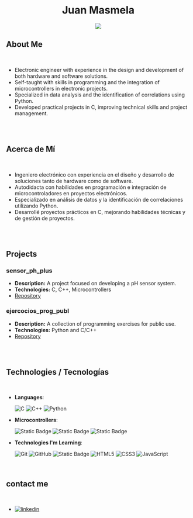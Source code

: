 <h1 align="center">  Juan Masmela </h1>
<p align="center">
  <a href="https://github.com/DenverCoder1/readme-typing-svg"><img src="https://readme-typing-svg.herokuapp.com?font=Time+New+Roman&color=cyan&size=25&center=true&vCenter=true&width=600&height=100&lines=Juan+Masmela;Electronic+Engineer;Hardware+and+Software+Designer;Microcontrollers+Programming;Data+Analysis;Active+Learner;Love+to+learn+new+stuffs"></a>
</p>

## About Me

<br>

- Electronic engineer with experience in the design and development of both hardware and software solutions.
- Self-taught with skills in programming and the integration of microcontrollers in electronic projects.
- Specialized in data analysis and the identification of correlations using Python.
- Developed practical projects in C, improving technical skills and project management.

<br><br>

## Acerca de Mí

<br>

- Ingeniero electrónico con experiencia en el diseño y desarrollo de soluciones tanto de hardware como de software.
- Autodidacta con habilidades en programación e integración de microcontroladores en proyectos electrónicos.
- Especializado en análisis de datos y la identificación de correlaciones utilizando Python.
- Desarrollé proyectos prácticos en C, mejorando habilidades técnicas y de gestión de proyectos.

<br><br>

## Projects

### sensor_ph_plus
- **Description:** A project focused on developing a pH sensor system.
- **Technologies:** C, C++, Microcontrollers
- [Repository](https://github.com/jmasmelac/sensor_ph_plus)

### ejercocios_prog_publ
- **Description:** A collection of programming exercises for public use.
- **Technologies:** Python and C/C++ 
- [Repository](https://github.com/jmasmelac/ejercocios_prog_publ)


<br><br>

## Technologies / Tecnologías
<br>

<p align="center">

- **Languages**:
    
    ![C](https://img.shields.io/badge/C%20-%232370ED.svg?style=for-the-badge&logo=c&logoColor=white)
    ![C++](https://img.shields.io/badge/C++%20-%2300599C.svg?style=for-the-badge&logo=c%2B%2B&logoColor=white)
    ![Python](https://img.shields.io/badge/Python%20-%2314354C.svg?style=for-the-badge&logo=python&logoColor=white)


- **Microcontrollers**:

  ![Static Badge](https://img.shields.io/badge/stm-Cube%20IDE-yellow?style=for-the-badge&logo=stmicroelectronics&logoColor=%2303234B&labelColor=yellow&color=%233cb5e8)
  ![Static Badge](https://img.shields.io/badge/Arduino-IDE-yellow?style=for-the-badge&logo=arduino&logoColor=white&labelColor=%2300878F&color=%23e67e22)
  ![Static Badge](https://img.shields.io/badge/-ESP--32-yellow?style=for-the-badge&logo=espressif&logoColor=red&labelColor=white&color=black)


  

- **Technologies I'm Learning**:

    ![Git](https://img.shields.io/badge/git-%23F05033.svg?style=for-the-badge&logo=git&logoColor=white)
    ![GitHub](https://img.shields.io/badge/github-%23121011.svg?style=for-the-badge&logo=github&logoColor=white)
    ![Static Badge](https://img.shields.io/badge/Visual%20Studio%20Code-yellow?style=for-the-badge&logo=visualstudiocode&logoColor=%23007ACC&color=white)
    ![HTML5](https://img.shields.io/badge/HTML5%20-%23E34F26.svg?style=for-the-badge&logo=html5&logoColor=white)
    ![CSS3](https://img.shields.io/badge/CSS%20-%231572B6.svg?style=for-the-badge&logo=css3&logoColor=white)
    ![JavaScript](https://img.shields.io/badge/JavaScript%20-%23F7DF1E.svg?style=for-the-badge&logo=javascript&logoColor=black)
  
<br>  

<!--  REDES SOCIALES ///////////////////////////////////////////////////////////////////////////-->
## contact me
<br>

<div align='left'>

<ul>

<li>
<a href="https://www.linkedin.com/in/jmasmelac/" target="_blank">
<img src="https://img.shields.io/badge/linkedin:  jmasmelac-%2300acee.svg?color=405DE6&style=for-the-badge&logo=linkedin&logoColor=white" alt=linkedin style="margin-bottom: 5px;"/>
</a>
</li>



